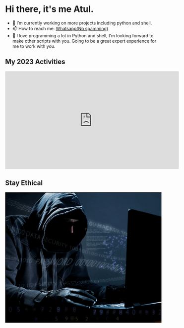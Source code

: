 # Hi there, it's me Atul.
 
- 🔭 I’m currently working on more projects including python and shell.
- 📫 How to reach me: <a href="https://wa.me/+8894287590?text=Hi+Atul,+nice+to+meet+you+my+name+is+ , I got your no. from GitHub" target="_blank" >Whatsapp(No spamming)</a>
- 💠 I love programming a lot in Python and shell, I'm looking forward to make other scripts with you. Going to be a great expert experience for me to work with you.

## My 2023 Activities

<iframe width="560" height="315" src="https://www.youtube.com/embed/videoseries?si=30AnOGleyHwLLhtd&amp;list=PL5RyQeITAvn-4YFirjYqRWFAa4pENxIhh" title="YouTube video player" frameborder="0" allow="accelerometer; autoplay; clipboard-write; encrypted-media; gyroscope; picture-in-picture; web-share" allowfullscreen></iframe>

## Stay Ethical
<img src="https://github.com/TermuxHackz/termuxhackz/blob/master/hacker_uGThpFPb.gif"/>
